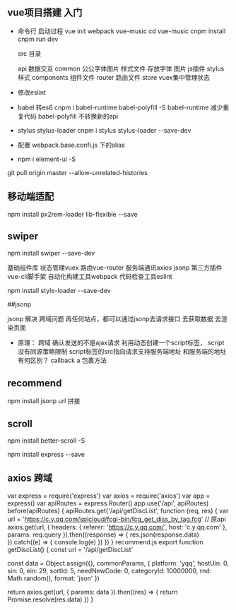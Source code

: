 ## vue项目搭建 入门
- 命令行
启动过程
  vue init webpack vue-music
  cd vue-music
  cnpm install
  cnpm run dev

  src 目录

  api 数据交互
  common 公公字体图片 样式文件 存放字体 图片 js插件 stylus样式
  components 组件文件
  router 路由文件
  store vuex集中管理状态

- 修改eslint

- babel 转es6
cnpm i babel-runtime  babel-polyfill -S
babel-runtime 减少重复代码
babel-polyfill 不转换新的api

- stylus stylus-loader
cnpm i stylus stylus-loader --save-dev

- 配置 webpack.base.confi.js 下的alias

- npm i element-ui -S


git pull origin master --allow-unrelated-histories

## 移动端适配
npm install px2rem-loader  lib-flexible --save

## swiper
npm install swiper --save-dev

基础组件库 状态管理vuex 路由vue-router 服务端通讯axios jsonp  第三方插件
 vue-cli脚手架 自动化构建工具webpack 代码检查工具eslint

 npm install style-loader --save-dev

 ##jsonp

 jsonp 解决 跨域问题  再任何站点，都可以通过jsonp去请求接口 去获取数据
 去渲染页面

 - 原理：
  跨域 确认发送的不是ajax请求  利用动态创建一个script标签，
  script没有同源策略限制  script标签的src指向请求支持服务端地址
  和服务端的地址有何区别？ callback a 包裹方法

## recommend
 npm install jsonp
 url 拼接

## scroll
npm install better-scroll -S

npm install express --save

## axios 跨域
var express \= require('express')
var axios \= require('axios')
var app \= express()
var apiRoutes \= express.Router()
app.use('/api', apiRoutes)
before(apiRoutes) {
      apiRoutes.get('/api/getDiscList', function (req, res) {
        var url = 'https://c.y.qq.com/splcloud/fcgi-bin/fcg_get_diss_by_tag.fcg' // 原api
        axios.get(url, {
          headers: {
            referer: 'https://c.y.qq.com/',
            host: 'c.y.qq.com'
          },
          params: req.query
        }).then((response) => {
          res.json(response.data)
        }).catch((e) => {
          console.log(e)
        })
      })
}
recommend.js
export function getDiscList() {
  const url = '/api/getDiscList'

  const data = Object.assign({}, commonParams, {
    platform: 'yqq',
    hostUin: 0,
    sin: 0,
    ein: 29,
    sortId: 5,
    needNewCode: 0,
    categoryId: 10000000,
    rnd: Math.random(),
    format: 'json'
  })

  return axios.get(url, {
    params: data
  }).then((res) => {
    return Promise.resolve(res.data)
  })
}

